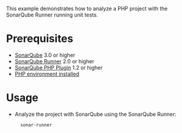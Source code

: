 This example demonstrates how to analyze a PHP project with the SonarQube Runner running unit tests.

Prerequisites
=============
* [SonarQube](http://www.sonarsource.org/downloads/) 3.0 or higher
* [SonarQube Runner](http://docs.codehaus.org/x/N4KxDQ) 2.0 or higher
* [SonarQube PHP Plugin](http://docs.codehaus.org/display/SONAR/PHP+Plugin) 1.2 or higher
* [PHP environment installed](http://docs.codehaus.org/x/1I6IDQ)

Usage
=====
* Analyze the project with SonarQube using the SonarQube Runner:

        sonar-runner
